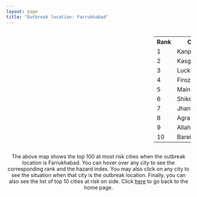 ```yaml
---
layout: page
title: "Outbreak location: Farrukhabad"
---
```

<div style="width: 100%; overflow: auto;">
<div style="width: 75%; float: left;">
<div id="mapid">
<script src="https://buda-magenta.github.io/hazard_map/load_map.js"></script>

<script>
var marker_outbreak = L.marker([27.437194, 79.489129],{"autoPan": true}).addTo(map); marker_outbreak.bindTooltip("Farrukhabad").openTooltip();

var circle_1 = L.circle([26.460914, 80.321759], {"pane": "markerPane", "color": "red", "fill": true, "fillOpacity": 0.2, "fillRule": "evenodd", "lineCap": "round", "lineJoin": "round", "opacity": 1.0, "radius": 151957, "stroke": true, "weight": 3}).addTo(map);
circle_1.bindTooltip("Kanpur<br>rank: 1<br>hazard index: 0.151958")
circle_1.bindPopup('<a href="https://buda-magenta.github.io/hazard_map/Kanpur">Kanpur</a>')

var circle_2 = L.circle([27.883846, 78.634890], {"pane": "markerPane", "color": "red", "fill": true, "fillOpacity": 0.2, "fillRule": "evenodd", "lineCap": "round", "lineJoin": "round", "opacity": 1.0, "radius": 103191, "stroke": true, "weight": 3}).addTo(map);
circle_2.bindTooltip("Kasganj<br>rank: 2<br>hazard index: 0.103191")
circle_2.bindPopup('<a href="https://buda-magenta.github.io/hazard_map/Kasganj">Kasganj</a>')

var circle_3 = L.circle([26.838100, 80.934600], {"pane": "markerPane", "color": "red", "fill": true, "fillOpacity": 0.2, "fillRule": "evenodd", "lineCap": "round", "lineJoin": "round", "opacity": 1.0, "radius": 20962, "stroke": true, "weight": 3}).addTo(map);
circle_3.bindTooltip("Lucknow<br>rank: 3<br>hazard index: 0.020962")
circle_3.bindPopup('<a href="https://buda-magenta.github.io/hazard_map/Lucknow">Lucknow</a>')

var circle_4 = L.circle([27.177366, 78.389912], {"pane": "markerPane", "color": "red", "fill": true, "fillOpacity": 0.2, "fillRule": "evenodd", "lineCap": "round", "lineJoin": "round", "opacity": 1.0, "radius": 19058, "stroke": true, "weight": 3}).addTo(map);
circle_4.bindTooltip("Firozabad<br>rank: 4<br>hazard index: 0.019059")
circle_4.bindPopup('<a href="https://buda-magenta.github.io/hazard_map/Firozabad">Firozabad</a>')

var circle_5 = L.circle([27.209822, 79.048137], {"pane": "markerPane", "color": "red", "fill": true, "fillOpacity": 0.2, "fillRule": "evenodd", "lineCap": "round", "lineJoin": "round", "opacity": 1.0, "radius": 10202, "stroke": true, "weight": 3}).addTo(map);
circle_5.bindTooltip("Mainpuri<br>rank: 5<br>hazard index: 0.010203")
circle_5.bindPopup('<a href="https://buda-magenta.github.io/hazard_map/Mainpuri">Mainpuri</a>')

var circle_6 = L.circle([27.036604, 78.651436], {"pane": "markerPane", "color": "red", "fill": true, "fillOpacity": 0.2, "fillRule": "evenodd", "lineCap": "round", "lineJoin": "round", "opacity": 1.0, "radius": 9414, "stroke": true, "weight": 3}).addTo(map);
circle_6.bindTooltip("Shikohabad<br>rank: 6<br>hazard index: 0.009415")
circle_6.bindPopup('<a href="https://buda-magenta.github.io/hazard_map/Shikohabad">Shikohabad</a>')

var circle_7 = L.circle([25.531031, 78.652689], {"pane": "markerPane", "color": "red", "fill": true, "fillOpacity": 0.2, "fillRule": "evenodd", "lineCap": "round", "lineJoin": "round", "opacity": 1.0, "radius": 7721, "stroke": true, "weight": 3}).addTo(map);
circle_7.bindTooltip("Jhansi<br>rank: 7<br>hazard index: 0.007721")
circle_7.bindPopup('<a href="https://buda-magenta.github.io/hazard_map/Jhansi">Jhansi</a>')

var circle_8 = L.circle([27.175255, 78.009816], {"pane": "markerPane", "color": "red", "fill": true, "fillOpacity": 0.2, "fillRule": "evenodd", "lineCap": "round", "lineJoin": "round", "opacity": 1.0, "radius": 6424, "stroke": true, "weight": 3}).addTo(map);
circle_8.bindTooltip("Agra<br>rank: 8<br>hazard index: 0.006424")
circle_8.bindPopup('<a href="https://buda-magenta.github.io/hazard_map/Agra">Agra</a>')

var circle_9 = L.circle([25.438130, 81.833800], {"pane": "markerPane", "color": "red", "fill": true, "fillOpacity": 0.2, "fillRule": "evenodd", "lineCap": "round", "lineJoin": "round", "opacity": 1.0, "radius": 6026, "stroke": true, "weight": 3}).addTo(map);
circle_9.bindTooltip("Allahabad<br>rank: 9<br>hazard index: 0.006026")
circle_9.bindPopup('<a href="https://buda-magenta.github.io/hazard_map/Allahabad">Allahabad</a>')

var circle_10 = L.circle([28.457876, 79.405571], {"pane": "markerPane", "color": "red", "fill": true, "fillOpacity": 0.2, "fillRule": "evenodd", "lineCap": "round", "lineJoin": "round", "opacity": 1.0, "radius": 5954, "stroke": true, "weight": 3}).addTo(map);
circle_10.bindTooltip("Bareilly<br>rank: 10<br>hazard index: 0.005954")
circle_10.bindPopup('<a href="https://buda-magenta.github.io/hazard_map/Bareilly">Bareilly</a>')

var circle_11 = L.circle([28.651718, 77.221939], {"pane": "markerPane", "color": "red", "fill": true, "fillOpacity": 0.2, "fillRule": "evenodd", "lineCap": "round", "lineJoin": "round", "opacity": 1.0, "radius": 5758, "stroke": true, "weight": 3}).addTo(map);
circle_11.bindTooltip("Delhi<br>rank: 11<br>hazard index: 0.005759")
circle_11.bindPopup('<a href="https://buda-magenta.github.io/hazard_map/Delhi">Delhi</a>')

var circle_12 = L.circle([24.700385, 78.518668], {"pane": "markerPane", "color": "red", "fill": true, "fillOpacity": 0.2, "fillRule": "evenodd", "lineCap": "round", "lineJoin": "round", "opacity": 1.0, "radius": 5280, "stroke": true, "weight": 3}).addTo(map);
circle_12.bindTooltip("Lalitpur<br>rank: 12<br>hazard index: 0.005280")
circle_12.bindPopup('<a href="https://buda-magenta.github.io/hazard_map/Lalitpur">Lalitpur</a>')

var circle_13 = L.circle([27.633333, 77.583333], {"pane": "markerPane", "color": "red", "fill": true, "fillOpacity": 0.2, "fillRule": "evenodd", "lineCap": "round", "lineJoin": "round", "opacity": 1.0, "radius": 4802, "stroke": true, "weight": 3}).addTo(map);
circle_13.bindTooltip("Mathura<br>rank: 13<br>hazard index: 0.004802")
circle_13.bindPopup('<a href="https://buda-magenta.github.io/hazard_map/Mathura">Mathura</a>')

var circle_14 = L.circle([26.203725, 78.157363], {"pane": "markerPane", "color": "red", "fill": true, "fillOpacity": 0.2, "fillRule": "evenodd", "lineCap": "round", "lineJoin": "round", "opacity": 1.0, "radius": 3981, "stroke": true, "weight": 3}).addTo(map);
circle_14.bindTooltip("Gwalior<br>rank: 14<br>hazard index: 0.003981")
circle_14.bindPopup('<a href="https://buda-magenta.github.io/hazard_map/Gwalior">Gwalior</a>')

var circle_15 = L.circle([28.863842, 78.805778], {"pane": "markerPane", "color": "red", "fill": true, "fillOpacity": 0.2, "fillRule": "evenodd", "lineCap": "round", "lineJoin": "round", "opacity": 1.0, "radius": 3362, "stroke": true, "weight": 3}).addTo(map);
circle_15.bindTooltip("Moradabad<br>rank: 15<br>hazard index: 0.003363")
circle_15.bindPopup('<a href="https://buda-magenta.github.io/hazard_map/Moradabad">Moradabad</a>')

var circle_16 = L.circle([27.876990, 78.137290], {"pane": "markerPane", "color": "red", "fill": true, "fillOpacity": 0.2, "fillRule": "evenodd", "lineCap": "round", "lineJoin": "round", "opacity": 1.0, "radius": 3346, "stroke": true, "weight": 3}).addTo(map);
circle_16.bindTooltip("Aligarh<br>rank: 16<br>hazard index: 0.003347")
circle_16.bindPopup('<a href="https://buda-magenta.github.io/hazard_map/Aligarh">Aligarh</a>')

var circle_17 = L.circle([25.335649, 83.007629], {"pane": "markerPane", "color": "red", "fill": true, "fillOpacity": 0.2, "fillRule": "evenodd", "lineCap": "round", "lineJoin": "round", "opacity": 1.0, "radius": 2730, "stroke": true, "weight": 3}).addTo(map);
circle_17.bindTooltip("Varanasi<br>rank: 17<br>hazard index: 0.002730")
circle_17.bindPopup('<a href="https://buda-magenta.github.io/hazard_map/Varanasi">Varanasi</a>')

var circle_18 = L.circle([28.495208, 80.107541], {"pane": "markerPane", "color": "red", "fill": true, "fillOpacity": 0.2, "fillRule": "evenodd", "lineCap": "round", "lineJoin": "round", "opacity": 1.0, "radius": 1952, "stroke": true, "weight": 3}).addTo(map);
circle_18.bindTooltip("Pilibhit<br>rank: 18<br>hazard index: 0.001953")
circle_18.bindPopup('<a href="https://buda-magenta.github.io/hazard_map/Pilibhit">Pilibhit</a>')

var circle_19 = L.circle([27.573243, 78.111739], {"pane": "markerPane", "color": "red", "fill": true, "fillOpacity": 0.2, "fillRule": "evenodd", "lineCap": "round", "lineJoin": "round", "opacity": 1.0, "radius": 1889, "stroke": true, "weight": 3}).addTo(map);
circle_19.bindTooltip("Hathras<br>rank: 19<br>hazard index: 0.001889")
circle_19.bindPopup('<a href="https://buda-magenta.github.io/hazard_map/Hathras">Hathras</a>')

var circle_20 = L.circle([26.575504, 80.613762], {"pane": "markerPane", "color": "red", "fill": true, "fillOpacity": 0.2, "fillRule": "evenodd", "lineCap": "round", "lineJoin": "round", "opacity": 1.0, "radius": 1771, "stroke": true, "weight": 3}).addTo(map);
circle_20.bindTooltip("Unnao<br>rank: 20<br>hazard index: 0.001771")
circle_20.bindPopup('<a href="https://buda-magenta.github.io/hazard_map/Unnao">Unnao</a>')

var circle_21 = L.circle([27.733696, 81.477321], {"pane": "markerPane", "color": "red", "fill": true, "fillOpacity": 0.2, "fillRule": "evenodd", "lineCap": "round", "lineJoin": "round", "opacity": 1.0, "radius": 1587, "stroke": true, "weight": 3}).addTo(map);
circle_21.bindTooltip("Bahraich<br>rank: 21<br>hazard index: 0.001587")
circle_21.bindPopup('<a href="https://buda-magenta.github.io/hazard_map/Bahraich">Bahraich</a>')

var circle_22 = L.circle([29.214460, 79.527918], {"pane": "markerPane", "color": "red", "fill": true, "fillOpacity": 0.2, "fillRule": "evenodd", "lineCap": "round", "lineJoin": "round", "opacity": 1.0, "radius": 1433, "stroke": true, "weight": 3}).addTo(map);
circle_22.bindTooltip("Haldwani<br>rank: 22<br>hazard index: 0.001433")
circle_22.bindPopup('<a href="https://buda-magenta.github.io/hazard_map/Haldwani">Haldwani</a>')

var circle_23 = L.circle([25.609324, 85.123525], {"pane": "markerPane", "color": "red", "fill": true, "fillOpacity": 0.2, "fillRule": "evenodd", "lineCap": "round", "lineJoin": "round", "opacity": 1.0, "radius": 1396, "stroke": true, "weight": 3}).addTo(map);
circle_23.bindTooltip("Patna<br>rank: 23<br>hazard index: 0.001397")
circle_23.bindPopup('<a href="https://buda-magenta.github.io/hazard_map/Patna">Patna</a>')

var circle_24 = L.circle([27.504639, 80.829466], {"pane": "markerPane", "color": "red", "fill": true, "fillOpacity": 0.2, "fillRule": "evenodd", "lineCap": "round", "lineJoin": "round", "opacity": 1.0, "radius": 1248, "stroke": true, "weight": 3}).addTo(map);
circle_24.bindTooltip("Sitapur<br>rank: 24<br>hazard index: 0.001248")
circle_24.bindPopup('<a href="https://buda-magenta.github.io/hazard_map/Sitapur">Sitapur</a>')

var circle_25 = L.circle([27.912633, 79.746563], {"pane": "markerPane", "color": "red", "fill": true, "fillOpacity": 0.2, "fillRule": "evenodd", "lineCap": "round", "lineJoin": "round", "opacity": 1.0, "radius": 1239, "stroke": true, "weight": 3}).addTo(map);
circle_25.bindTooltip("Shahjahanpur<br>rank: 25<br>hazard index: 0.001239")
circle_25.bindPopup('<a href="https://buda-magenta.github.io/hazard_map/Shahjahanpur">Shahjahanpur</a>')

var circle_26 = L.circle([28.794068, 79.185930], {"pane": "markerPane", "color": "red", "fill": true, "fillOpacity": 0.2, "fillRule": "evenodd", "lineCap": "round", "lineJoin": "round", "opacity": 1.0, "radius": 1229, "stroke": true, "weight": 3}).addTo(map);
circle_26.bindTooltip("Rampur<br>rank: 26<br>hazard index: 0.001229")
circle_26.bindPopup('<a href="https://buda-magenta.github.io/hazard_map/Rampur">Rampur</a>')

var circle_27 = L.circle([25.476300, 80.339500], {"pane": "markerPane", "color": "red", "fill": true, "fillOpacity": 0.2, "fillRule": "evenodd", "lineCap": "round", "lineJoin": "round", "opacity": 1.0, "radius": 1194, "stroke": true, "weight": 3}).addTo(map);
circle_27.bindTooltip("Banda<br>rank: 27<br>hazard index: 0.001194")
circle_27.bindPopup('<a href="https://buda-magenta.github.io/hazard_map/Banda">Banda</a>')

var circle_28 = L.circle([27.265212, 77.369126], {"pane": "markerPane", "color": "red", "fill": true, "fillOpacity": 0.2, "fillRule": "evenodd", "lineCap": "round", "lineJoin": "round", "opacity": 1.0, "radius": 1193, "stroke": true, "weight": 3}).addTo(map);
circle_28.bindTooltip("Bharatpur<br>rank: 28<br>hazard index: 0.001194")
circle_28.bindPopup('<a href="https://buda-magenta.github.io/hazard_map/Bharatpur">Bharatpur</a>')

var circle_29 = L.circle([28.969640, 79.379747], {"pane": "markerPane", "color": "red", "fill": true, "fillOpacity": 0.2, "fillRule": "evenodd", "lineCap": "round", "lineJoin": "round", "opacity": 1.0, "radius": 1075, "stroke": true, "weight": 3}).addTo(map);
circle_29.bindTooltip("Rudrapur City<br>rank: 29<br>hazard index: 0.001076")
circle_29.bindPopup('<a href="https://buda-magenta.github.io/hazard_map/Rudrapur_City">Rudrapur City</a>')

var circle_30 = L.circle([28.068312, 79.046073], {"pane": "markerPane", "color": "red", "fill": true, "fillOpacity": 0.2, "fillRule": "evenodd", "lineCap": "round", "lineJoin": "round", "opacity": 1.0, "radius": 1055, "stroke": true, "weight": 3}).addTo(map);
circle_30.bindTooltip("Budaun<br>rank: 30<br>hazard index: 0.001056")
circle_30.bindPopup('<a href="https://buda-magenta.github.io/hazard_map/Budaun">Budaun</a>')

var circle_31 = L.circle([27.985060, 80.753845], {"pane": "markerPane", "color": "red", "fill": true, "fillOpacity": 0.2, "fillRule": "evenodd", "lineCap": "round", "lineJoin": "round", "opacity": 1.0, "radius": 1023, "stroke": true, "weight": 3}).addTo(map);
circle_31.bindTooltip("Lakhimpur<br>rank: 31<br>hazard index: 0.001024")
circle_31.bindPopup('<a href="https://buda-magenta.github.io/hazard_map/Lakhimpur">Lakhimpur</a>')

var circle_32 = L.circle([24.500000, 81.000000], {"pane": "markerPane", "color": "red", "fill": true, "fillOpacity": 0.2, "fillRule": "evenodd", "lineCap": "round", "lineJoin": "round", "opacity": 1.0, "radius": 969, "stroke": true, "weight": 3}).addTo(map);
circle_32.bindTooltip("Satna<br>rank: 32<br>hazard index: 0.000970")
circle_32.bindPopup('<a href="https://buda-magenta.github.io/hazard_map/Satna">Satna</a>')

var circle_33 = L.circle([25.954628, 83.647350], {"pane": "markerPane", "color": "red", "fill": true, "fillOpacity": 0.2, "fillRule": "evenodd", "lineCap": "round", "lineJoin": "round", "opacity": 1.0, "radius": 951, "stroke": true, "weight": 3}).addTo(map);
circle_33.bindTooltip("Maunath Bhanjan<br>rank: 33<br>hazard index: 0.000952")
circle_33.bindPopup('<a href="https://buda-magenta.github.io/hazard_map/Maunath_Bhanjan">Maunath Bhanjan</a>')

var circle_34 = L.circle([26.439874, 80.018000], {"pane": "markerPane", "color": "red", "fill": true, "fillOpacity": 0.2, "fillRule": "evenodd", "lineCap": "round", "lineJoin": "round", "opacity": 1.0, "radius": 820, "stroke": true, "weight": 3}).addTo(map);
circle_34.bindTooltip("Akbarpur<br>rank: 34<br>hazard index: 0.000820")
circle_34.bindPopup('<a href="https://buda-magenta.github.io/hazard_map/Akbarpur">Akbarpur</a>')

var circle_35 = L.circle([25.603508, 83.507454], {"pane": "markerPane", "color": "red", "fill": true, "fillOpacity": 0.2, "fillRule": "evenodd", "lineCap": "round", "lineJoin": "round", "opacity": 1.0, "radius": 819, "stroke": true, "weight": 3}).addTo(map);
circle_35.bindTooltip("Ghazipur<br>rank: 35<br>hazard index: 0.000820")
circle_35.bindPopup('<a href="https://buda-magenta.github.io/hazard_map/Ghazipur">Ghazipur</a>')

var circle_36 = L.circle([26.671329, 83.364583], {"pane": "markerPane", "color": "red", "fill": true, "fillOpacity": 0.2, "fillRule": "evenodd", "lineCap": "round", "lineJoin": "round", "opacity": 1.0, "radius": 808, "stroke": true, "weight": 3}).addTo(map);
circle_36.bindTooltip("Gorakhpur<br>rank: 36<br>hazard index: 0.000809")
circle_36.bindPopup('<a href="https://buda-magenta.github.io/hazard_map/Gorakhpur">Gorakhpur</a>')

var circle_37 = L.circle([26.718324, 79.090254], {"pane": "markerPane", "color": "red", "fill": true, "fillOpacity": 0.2, "fillRule": "evenodd", "lineCap": "round", "lineJoin": "round", "opacity": 1.0, "radius": 764, "stroke": true, "weight": 3}).addTo(map);
circle_37.bindTooltip("Etawah<br>rank: 37<br>hazard index: 0.000765")
circle_37.bindPopup('<a href="https://buda-magenta.github.io/hazard_map/Etawah">Etawah</a>')

var circle_38 = L.circle([26.500000, 78.750000], {"pane": "markerPane", "color": "red", "fill": true, "fillOpacity": 0.2, "fillRule": "evenodd", "lineCap": "round", "lineJoin": "round", "opacity": 1.0, "radius": 749, "stroke": true, "weight": 3}).addTo(map);
circle_38.bindTooltip("Bhind<br>rank: 38<br>hazard index: 0.000750")
circle_38.bindPopup('<a href="https://buda-magenta.github.io/hazard_map/Bhind">Bhind</a>')

var circle_39 = L.circle([27.338577, 80.097526], {"pane": "markerPane", "color": "red", "fill": true, "fillOpacity": 0.2, "fillRule": "evenodd", "lineCap": "round", "lineJoin": "round", "opacity": 1.0, "radius": 742, "stroke": true, "weight": 3}).addTo(map);
circle_39.bindTooltip("Hardoi<br>rank: 39<br>hazard index: 0.000742")
circle_39.bindPopup('<a href="https://buda-magenta.github.io/hazard_map/Hardoi">Hardoi</a>')

var circle_40 = L.circle([25.773344, 84.784977], {"pane": "markerPane", "color": "red", "fill": true, "fillOpacity": 0.2, "fillRule": "evenodd", "lineCap": "round", "lineJoin": "round", "opacity": 1.0, "radius": 697, "stroke": true, "weight": 3}).addTo(map);
circle_40.bindTooltip("Chapra<br>rank: 40<br>hazard index: 0.000697")
circle_40.bindPopup('<a href="https://buda-magenta.github.io/hazard_map/Chapra">Chapra</a>')

var circle_41 = L.circle([26.915458, 75.818982], {"pane": "markerPane", "color": "red", "fill": true, "fillOpacity": 0.2, "fillRule": "evenodd", "lineCap": "round", "lineJoin": "round", "opacity": 1.0, "radius": 677, "stroke": true, "weight": 3}).addTo(map);
circle_41.bindTooltip("Jaipur<br>rank: 41<br>hazard index: 0.000677")
circle_41.bindPopup('<a href="https://buda-magenta.github.io/hazard_map/Jaipur">Jaipur</a>')

var circle_42 = L.circle([25.935955, 79.424328], {"pane": "markerPane", "color": "red", "fill": true, "fillOpacity": 0.2, "fillRule": "evenodd", "lineCap": "round", "lineJoin": "round", "opacity": 1.0, "radius": 655, "stroke": true, "weight": 3}).addTo(map);
circle_42.bindTooltip("Orai<br>rank: 42<br>hazard index: 0.000655")
circle_42.bindPopup('<a href="https://buda-magenta.github.io/hazard_map/Orai">Orai</a>')

var circle_43 = L.circle([26.250000, 81.250000], {"pane": "markerPane", "color": "red", "fill": true, "fillOpacity": 0.2, "fillRule": "evenodd", "lineCap": "round", "lineJoin": "round", "opacity": 1.0, "radius": 634, "stroke": true, "weight": 3}).addTo(map);
circle_43.bindTooltip("Rae Bareli<br>rank: 43<br>hazard index: 0.000634")
circle_43.bindPopup('<a href="https://buda-magenta.github.io/hazard_map/Rae_Bareli">Rae Bareli</a>')

var circle_44 = L.circle([25.843539, 80.918004], {"pane": "markerPane", "color": "red", "fill": true, "fillOpacity": 0.2, "fillRule": "evenodd", "lineCap": "round", "lineJoin": "round", "opacity": 1.0, "radius": 633, "stroke": true, "weight": 3}).addTo(map);
circle_44.bindTooltip("Fatehpur<br>rank: 44<br>hazard index: 0.000633")
circle_44.bindPopup('<a href="https://buda-magenta.github.io/hazard_map/Fatehpur">Fatehpur</a>')

var circle_45 = L.circle([26.638076, 82.059024], {"pane": "markerPane", "color": "red", "fill": true, "fillOpacity": 0.2, "fillRule": "evenodd", "lineCap": "round", "lineJoin": "round", "opacity": 1.0, "radius": 573, "stroke": true, "weight": 3}).addTo(map);
circle_45.bindTooltip("Faizabad<br>rank: 45<br>hazard index: 0.000573")
circle_45.bindPopup('<a href="https://buda-magenta.github.io/hazard_map/Faizabad">Faizabad</a>')

var circle_46 = L.circle([22.541418, 88.357691], {"pane": "markerPane", "color": "red", "fill": true, "fillOpacity": 0.2, "fillRule": "evenodd", "lineCap": "round", "lineJoin": "round", "opacity": 1.0, "radius": 520, "stroke": true, "weight": 3}).addTo(map);
circle_46.bindTooltip("Kolkata<br>rank: 46<br>hazard index: 0.000521")
circle_46.bindPopup('<a href="https://buda-magenta.github.io/hazard_map/Kolkata">Kolkata</a>')

var circle_47 = L.circle([28.388861, 77.974798], {"pane": "markerPane", "color": "red", "fill": true, "fillOpacity": 0.2, "fillRule": "evenodd", "lineCap": "round", "lineJoin": "round", "opacity": 1.0, "radius": 454, "stroke": true, "weight": 3}).addTo(map);
circle_47.bindTooltip("Bulandshahr<br>rank: 47<br>hazard index: 0.000454")
circle_47.bindPopup('<a href="https://buda-magenta.github.io/hazard_map/Bulandshahr">Bulandshahr</a>')

var circle_48 = L.circle([28.618753, 78.550874], {"pane": "markerPane", "color": "red", "fill": true, "fillOpacity": 0.2, "fillRule": "evenodd", "lineCap": "round", "lineJoin": "round", "opacity": 1.0, "radius": 440, "stroke": true, "weight": 3}).addTo(map);
circle_48.bindTooltip("Sambhal<br>rank: 48<br>hazard index: 0.000441")
circle_48.bindPopup('<a href="https://buda-magenta.github.io/hazard_map/Sambhal">Sambhal</a>')

var circle_49 = L.circle([28.923397, 78.488317], {"pane": "markerPane", "color": "red", "fill": true, "fillOpacity": 0.2, "fillRule": "evenodd", "lineCap": "round", "lineJoin": "round", "opacity": 1.0, "radius": 392, "stroke": true, "weight": 3}).addTo(map);
circle_49.bindTooltip("Amroha<br>rank: 49<br>hazard index: 0.000393")
circle_49.bindPopup('<a href="https://buda-magenta.github.io/hazard_map/Amroha">Amroha</a>')

var circle_50 = L.circle([26.022697, 83.028873], {"pane": "markerPane", "color": "red", "fill": true, "fillOpacity": 0.2, "fillRule": "evenodd", "lineCap": "round", "lineJoin": "round", "opacity": 1.0, "radius": 378, "stroke": true, "weight": 3}).addTo(map);
circle_50.bindTooltip("Azamgarh<br>rank: 50<br>hazard index: 0.000379")
circle_50.bindPopup('<a href="https://buda-magenta.github.io/hazard_map/Azamgarh">Azamgarh</a>')

var circle_51 = L.circle([25.877933, 84.119959], {"pane": "markerPane", "color": "red", "fill": true, "fillOpacity": 0.2, "fillRule": "evenodd", "lineCap": "round", "lineJoin": "round", "opacity": 1.0, "radius": 355, "stroke": true, "weight": 3}).addTo(map);
circle_51.bindTooltip("Ballia<br>rank: 51<br>hazard index: 0.000356")
circle_51.bindPopup('<a href="https://buda-magenta.github.io/hazard_map/Ballia">Ballia</a>')

var circle_52 = L.circle([19.075990, 72.877393], {"pane": "markerPane", "color": "red", "fill": true, "fillOpacity": 0.2, "fillRule": "evenodd", "lineCap": "round", "lineJoin": "round", "opacity": 1.0, "radius": 320, "stroke": true, "weight": 3}).addTo(map);
circle_52.bindTooltip("Mumbai<br>rank: 52<br>hazard index: 0.000320")
circle_52.bindPopup('<a href="https://buda-magenta.github.io/hazard_map/Mumbai">Mumbai</a>')

var circle_53 = L.circle([27.109667, 81.918329], {"pane": "markerPane", "color": "red", "fill": true, "fillOpacity": 0.2, "fillRule": "evenodd", "lineCap": "round", "lineJoin": "round", "opacity": 1.0, "radius": 269, "stroke": true, "weight": 3}).addTo(map);
circle_53.bindTooltip("Gonda<br>rank: 53<br>hazard index: 0.000269")
circle_53.bindPopup('<a href="https://buda-magenta.github.io/hazard_map/Gonda">Gonda</a>')

var circle_54 = L.circle([28.488378, 78.735249], {"pane": "markerPane", "color": "red", "fill": true, "fillOpacity": 0.2, "fillRule": "evenodd", "lineCap": "round", "lineJoin": "round", "opacity": 1.0, "radius": 257, "stroke": true, "weight": 3}).addTo(map);
circle_54.bindTooltip("Chandausi<br>rank: 54<br>hazard index: 0.000258")
circle_54.bindPopup('<a href="https://buda-magenta.github.io/hazard_map/Chandausi">Chandausi</a>')

var circle_55 = L.circle([28.205907, 77.875714], {"pane": "markerPane", "color": "red", "fill": true, "fillOpacity": 0.2, "fillRule": "evenodd", "lineCap": "round", "lineJoin": "round", "opacity": 1.0, "radius": 242, "stroke": true, "weight": 3}).addTo(map);
circle_55.bindTooltip("Khurja<br>rank: 55<br>hazard index: 0.000242")
circle_55.bindPopup('<a href="https://buda-magenta.github.io/hazard_map/Khurja">Khurja</a>')

var circle_56 = L.circle([23.258486, 77.401989], {"pane": "markerPane", "color": "red", "fill": true, "fillOpacity": 0.2, "fillRule": "evenodd", "lineCap": "round", "lineJoin": "round", "opacity": 1.0, "radius": 238, "stroke": true, "weight": 3}).addTo(map);
circle_56.bindTooltip("Bhopal<br>rank: 56<br>hazard index: 0.000238")
circle_56.bindPopup('<a href="https://buda-magenta.github.io/hazard_map/Bhopal">Bhopal</a>')

var circle_57 = L.circle([20.266777, 85.843559], {"pane": "markerPane", "color": "red", "fill": true, "fillOpacity": 0.2, "fillRule": "evenodd", "lineCap": "round", "lineJoin": "round", "opacity": 1.0, "radius": 233, "stroke": true, "weight": 3}).addTo(map);
circle_57.bindTooltip("Bhubaneswar<br>rank: 57<br>hazard index: 0.000234")
circle_57.bindPopup('<a href="https://buda-magenta.github.io/hazard_map/Bhubaneswar">Bhubaneswar</a>')

var circle_58 = L.circle([23.160894, 79.949770], {"pane": "markerPane", "color": "red", "fill": true, "fillOpacity": 0.2, "fillRule": "evenodd", "lineCap": "round", "lineJoin": "round", "opacity": 1.0, "radius": 230, "stroke": true, "weight": 3}).addTo(map);
circle_58.bindTooltip("Jabalpur<br>rank: 58<br>hazard index: 0.000231")
circle_58.bindPopup('<a href="https://buda-magenta.github.io/hazard_map/Jabalpur">Jabalpur</a>')

var circle_59 = L.circle([24.796436, 85.007956], {"pane": "markerPane", "color": "red", "fill": true, "fillOpacity": 0.2, "fillRule": "evenodd", "lineCap": "round", "lineJoin": "round", "opacity": 1.0, "radius": 228, "stroke": true, "weight": 3}).addTo(map);
circle_59.bindTooltip("Gaya<br>rank: 59<br>hazard index: 0.000228")
circle_59.bindPopup('<a href="https://buda-magenta.github.io/hazard_map/Gaya">Gaya</a>')

var circle_60 = L.circle([29.211757, 78.961731], {"pane": "markerPane", "color": "red", "fill": true, "fillOpacity": 0.2, "fillRule": "evenodd", "lineCap": "round", "lineJoin": "round", "opacity": 1.0, "radius": 222, "stroke": true, "weight": 3}).addTo(map);
circle_60.bindTooltip("Kashipur<br>rank: 60<br>hazard index: 0.000222")
circle_60.bindPopup('<a href="https://buda-magenta.github.io/hazard_map/Kashipur">Kashipur</a>')

var circle_61 = L.circle([23.370035, 85.325013], {"pane": "markerPane", "color": "red", "fill": true, "fillOpacity": 0.2, "fillRule": "evenodd", "lineCap": "round", "lineJoin": "round", "opacity": 1.0, "radius": 209, "stroke": true, "weight": 3}).addTo(map);
circle_61.bindTooltip("Ranchi<br>rank: 61<br>hazard index: 0.000210")
circle_61.bindPopup('<a href="https://buda-magenta.github.io/hazard_map/Ranchi">Ranchi</a>')

var circle_62 = L.circle([26.242511, 82.296169], {"pane": "markerPane", "color": "red", "fill": true, "fillOpacity": 0.2, "fillRule": "evenodd", "lineCap": "round", "lineJoin": "round", "opacity": 1.0, "radius": 203, "stroke": true, "weight": 3}).addTo(map);
circle_62.bindTooltip("Sultanpur<br>rank: 62<br>hazard index: 0.000203")
circle_62.bindPopup('<a href="https://buda-magenta.github.io/hazard_map/Sultanpur">Sultanpur</a>')

var circle_63 = L.circle([22.720362, 75.868200], {"pane": "markerPane", "color": "red", "fill": true, "fillOpacity": 0.2, "fillRule": "evenodd", "lineCap": "round", "lineJoin": "round", "opacity": 1.0, "radius": 192, "stroke": true, "weight": 3}).addTo(map);
circle_63.bindTooltip("Indore<br>rank: 63<br>hazard index: 0.000193")
circle_63.bindPopup('<a href="https://buda-magenta.github.io/hazard_map/Indore">Indore</a>')

var circle_64 = L.circle([28.402979, 77.310384], {"pane": "markerPane", "color": "red", "fill": true, "fillOpacity": 0.2, "fillRule": "evenodd", "lineCap": "round", "lineJoin": "round", "opacity": 1.0, "radius": 190, "stroke": true, "weight": 3}).addTo(map);
circle_64.bindTooltip("Faridabad<br>rank: 64<br>hazard index: 0.000190")
circle_64.bindPopup('<a href="https://buda-magenta.github.io/hazard_map/Faridabad">Faridabad</a>')

var circle_65 = L.circle([22.801519, 86.202958], {"pane": "markerPane", "color": "red", "fill": true, "fillOpacity": 0.2, "fillRule": "evenodd", "lineCap": "round", "lineJoin": "round", "opacity": 1.0, "radius": 182, "stroke": true, "weight": 3}).addTo(map);
circle_65.bindTooltip("Jamshedpur<br>rank: 65<br>hazard index: 0.000183")
circle_65.bindPopup('<a href="https://buda-magenta.github.io/hazard_map/Jamshedpur">Jamshedpur</a>')

var circle_66 = L.circle([27.639077, 76.614452], {"pane": "markerPane", "color": "red", "fill": true, "fillOpacity": 0.2, "fillRule": "evenodd", "lineCap": "round", "lineJoin": "round", "opacity": 1.0, "radius": 181, "stroke": true, "weight": 3}).addTo(map);
circle_66.bindTooltip("Alwar<br>rank: 66<br>hazard index: 0.000182")
circle_66.bindPopup('<a href="https://buda-magenta.github.io/hazard_map/Alwar">Alwar</a>')

var circle_67 = L.circle([24.935635, 82.647701], {"pane": "markerPane", "color": "red", "fill": true, "fillOpacity": 0.2, "fillRule": "evenodd", "lineCap": "round", "lineJoin": "round", "opacity": 1.0, "radius": 173, "stroke": true, "weight": 3}).addTo(map);
circle_67.bindTooltip("Mirzapur<br>rank: 67<br>hazard index: 0.000173")
circle_67.bindPopup('<a href="https://buda-magenta.github.io/hazard_map/Mirzapur">Mirzapur</a>')

var circle_68 = L.circle([25.280733, 83.125128], {"pane": "markerPane", "color": "red", "fill": true, "fillOpacity": 0.2, "fillRule": "evenodd", "lineCap": "round", "lineJoin": "round", "opacity": 1.0, "radius": 163, "stroke": true, "weight": 3}).addTo(map);
circle_68.bindTooltip("Mughal Sarai<br>rank: 68<br>hazard index: 0.000164")
circle_68.bindPopup('<a href="https://buda-magenta.github.io/hazard_map/Mughal_Sarai">Mughal Sarai</a>')

var circle_69 = L.circle([29.000653, 77.768229], {"pane": "markerPane", "color": "red", "fill": true, "fillOpacity": 0.2, "fillRule": "evenodd", "lineCap": "round", "lineJoin": "round", "opacity": 1.0, "radius": 158, "stroke": true, "weight": 3}).addTo(map);
circle_69.bindTooltip("Meerut<br>rank: 69<br>hazard index: 0.000158")
circle_69.bindPopup('<a href="https://buda-magenta.github.io/hazard_map/Meerut">Meerut</a>')

var circle_70 = L.circle([26.180598, 91.753943], {"pane": "markerPane", "color": "red", "fill": true, "fillOpacity": 0.2, "fillRule": "evenodd", "lineCap": "round", "lineJoin": "round", "opacity": 1.0, "radius": 150, "stroke": true, "weight": 3}).addTo(map);
circle_70.bindTooltip("Guwahati<br>rank: 70<br>hazard index: 0.000150")
circle_70.bindPopup('<a href="https://buda-magenta.github.io/hazard_map/Guwahati">Guwahati</a>')

var circle_71 = L.circle([26.148658, 85.340013], {"pane": "markerPane", "color": "red", "fill": true, "fillOpacity": 0.2, "fillRule": "evenodd", "lineCap": "round", "lineJoin": "round", "opacity": 1.0, "radius": 141, "stroke": true, "weight": 3}).addTo(map);
circle_71.bindTooltip("Muzaffarpur<br>rank: 71<br>hazard index: 0.000142")
circle_71.bindPopup('<a href="https://buda-magenta.github.io/hazard_map/Muzaffarpur">Muzaffarpur</a>')

var circle_72 = L.circle([20.468600, 85.879200], {"pane": "markerPane", "color": "red", "fill": true, "fillOpacity": 0.2, "fillRule": "evenodd", "lineCap": "round", "lineJoin": "round", "opacity": 1.0, "radius": 141, "stroke": true, "weight": 3}).addTo(map);
circle_72.bindTooltip("Cuttack<br>rank: 72<br>hazard index: 0.000141")
circle_72.bindPopup('<a href="https://buda-magenta.github.io/hazard_map/Cuttack">Cuttack</a>')

var circle_73 = L.circle([25.196826, 76.000893], {"pane": "markerPane", "color": "red", "fill": true, "fillOpacity": 0.2, "fillRule": "evenodd", "lineCap": "round", "lineJoin": "round", "opacity": 1.0, "radius": 134, "stroke": true, "weight": 3}).addTo(map);
circle_73.bindTooltip("Kota<br>rank: 73<br>hazard index: 0.000134")
circle_73.bindPopup('<a href="https://buda-magenta.github.io/hazard_map/Kota">Kota</a>')

var circle_74 = L.circle([23.021624, 72.579707], {"pane": "markerPane", "color": "red", "fill": true, "fillOpacity": 0.2, "fillRule": "evenodd", "lineCap": "round", "lineJoin": "round", "opacity": 1.0, "radius": 132, "stroke": true, "weight": 3}).addTo(map);
circle_74.bindTooltip("Ahmedabad<br>rank: 74<br>hazard index: 0.000133")
circle_74.bindPopup('<a href="https://buda-magenta.github.io/hazard_map/Ahmedabad">Ahmedabad</a>')

var circle_75 = L.circle([26.716413, 88.430992], {"pane": "markerPane", "color": "red", "fill": true, "fillOpacity": 0.2, "fillRule": "evenodd", "lineCap": "round", "lineJoin": "round", "opacity": 1.0, "radius": 132, "stroke": true, "weight": 3}).addTo(map);
circle_75.bindTooltip("Siliguri<br>rank: 75<br>hazard index: 0.000133")
circle_75.bindPopup('<a href="https://buda-magenta.github.io/hazard_map/Siliguri">Siliguri</a>')

var circle_76 = L.circle([25.286698, 87.132254], {"pane": "markerPane", "color": "red", "fill": true, "fillOpacity": 0.2, "fillRule": "evenodd", "lineCap": "round", "lineJoin": "round", "opacity": 1.0, "radius": 120, "stroke": true, "weight": 3}).addTo(map);
circle_76.bindTooltip("Bhagalpur<br>rank: 76<br>hazard index: 0.000121")
circle_76.bindPopup('<a href="https://buda-magenta.github.io/hazard_map/Bhagalpur">Bhagalpur</a>')

var circle_77 = L.circle([28.428262, 77.002700], {"pane": "markerPane", "color": "red", "fill": true, "fillOpacity": 0.2, "fillRule": "evenodd", "lineCap": "round", "lineJoin": "round", "opacity": 1.0, "radius": 117, "stroke": true, "weight": 3}).addTo(map);
circle_77.bindTooltip("Gurgaon<br>rank: 77<br>hazard index: 0.000117")
circle_77.bindPopup('<a href="https://buda-magenta.github.io/hazard_map/Gurgaon">Gurgaon</a>')

var circle_78 = L.circle([25.565691, 80.063489], {"pane": "markerPane", "color": "red", "fill": true, "fillOpacity": 0.2, "fillRule": "evenodd", "lineCap": "round", "lineJoin": "round", "opacity": 1.0, "radius": 117, "stroke": true, "weight": 3}).addTo(map);
circle_78.bindTooltip("Khanna<br>rank: 78<br>hazard index: 0.000117")
circle_78.bindPopup('<a href="https://buda-magenta.github.io/hazard_map/Khanna">Khanna</a>')

var circle_79 = L.circle([23.795281, 86.430964], {"pane": "markerPane", "color": "red", "fill": true, "fillOpacity": 0.2, "fillRule": "evenodd", "lineCap": "round", "lineJoin": "round", "opacity": 1.0, "radius": 106, "stroke": true, "weight": 3}).addTo(map);
circle_79.bindTooltip("Dhanbad<br>rank: 79<br>hazard index: 0.000106")
circle_79.bindPopup('<a href="https://buda-magenta.github.io/hazard_map/Dhanbad">Dhanbad</a>')

var circle_80 = L.circle([21.237947, 81.633683], {"pane": "markerPane", "color": "red", "fill": true, "fillOpacity": 0.2, "fillRule": "evenodd", "lineCap": "round", "lineJoin": "round", "opacity": 1.0, "radius": 103, "stroke": true, "weight": 3}).addTo(map);
circle_80.bindTooltip("Raipur<br>rank: 80<br>hazard index: 0.000104")
circle_80.bindPopup('<a href="https://buda-magenta.github.io/hazard_map/Raipur">Raipur</a>')

var circle_81 = L.circle([25.750000, 78.500000], {"pane": "markerPane", "color": "red", "fill": true, "fillOpacity": 0.2, "fillRule": "evenodd", "lineCap": "round", "lineJoin": "round", "opacity": 1.0, "radius": 100, "stroke": true, "weight": 3}).addTo(map);
circle_81.bindTooltip("Datia<br>rank: 81<br>hazard index: 0.000100")
circle_81.bindPopup('<a href="https://buda-magenta.github.io/hazard_map/Datia">Datia</a>')

var circle_82 = L.circle([24.759267, 81.655000], {"pane": "markerPane", "color": "red", "fill": true, "fillOpacity": 0.2, "fillRule": "evenodd", "lineCap": "round", "lineJoin": "round", "opacity": 1.0, "radius": 98, "stroke": true, "weight": 3}).addTo(map);
circle_82.bindTooltip("Rewa<br>rank: 82<br>hazard index: 0.000098")
circle_82.bindPopup('<a href="https://buda-magenta.github.io/hazard_map/Rewa">Rewa</a>')

var circle_83 = L.circle([26.724789, 82.793269], {"pane": "markerPane", "color": "red", "fill": true, "fillOpacity": 0.2, "fillRule": "evenodd", "lineCap": "round", "lineJoin": "round", "opacity": 1.0, "radius": 96, "stroke": true, "weight": 3}).addTo(map);
circle_83.bindTooltip("Basti<br>rank: 83<br>hazard index: 0.000097")
circle_83.bindPopup('<a href="https://buda-magenta.github.io/hazard_map/Basti">Basti</a>')

var circle_84 = L.circle([29.154148, 77.305954], {"pane": "markerPane", "color": "red", "fill": true, "fillOpacity": 0.2, "fillRule": "evenodd", "lineCap": "round", "lineJoin": "round", "opacity": 1.0, "radius": 91, "stroke": true, "weight": 3}).addTo(map);
circle_84.bindTooltip("Baraut<br>rank: 84<br>hazard index: 0.000092")
circle_84.bindPopup('<a href="https://buda-magenta.github.io/hazard_map/Baraut">Baraut</a>')

var circle_85 = L.circle([26.423847, 83.762732], {"pane": "markerPane", "color": "red", "fill": true, "fillOpacity": 0.2, "fillRule": "evenodd", "lineCap": "round", "lineJoin": "round", "opacity": 1.0, "radius": 89, "stroke": true, "weight": 3}).addTo(map);
circle_85.bindTooltip("Deoria<br>rank: 85<br>hazard index: 0.000090")
circle_85.bindPopup('<a href="https://buda-magenta.github.io/hazard_map/Deoria">Deoria</a>')

var circle_86 = L.circle([25.795593, 82.488341], {"pane": "markerPane", "color": "red", "fill": true, "fillOpacity": 0.2, "fillRule": "evenodd", "lineCap": "round", "lineJoin": "round", "opacity": 1.0, "radius": 89, "stroke": true, "weight": 3}).addTo(map);
circle_86.bindTooltip("Jaunpur<br>rank: 86<br>hazard index: 0.000090")
circle_86.bindPopup('<a href="https://buda-magenta.github.io/hazard_map/Jaunpur">Jaunpur</a>')

var circle_87 = L.circle([28.570784, 77.327107], {"pane": "markerPane", "color": "red", "fill": true, "fillOpacity": 0.2, "fillRule": "evenodd", "lineCap": "round", "lineJoin": "round", "opacity": 1.0, "radius": 86, "stroke": true, "weight": 3}).addTo(map);
circle_87.bindTooltip("Noida<br>rank: 87<br>hazard index: 0.000086")
circle_87.bindPopup('<a href="https://buda-magenta.github.io/hazard_map/Noida">Noida</a>')

var circle_88 = L.circle([25.623457, 84.596839], {"pane": "markerPane", "color": "red", "fill": true, "fillOpacity": 0.2, "fillRule": "evenodd", "lineCap": "round", "lineJoin": "round", "opacity": 1.0, "radius": 79, "stroke": true, "weight": 3}).addTo(map);
circle_88.bindTooltip("Arrah<br>rank: 88<br>hazard index: 0.000079")
circle_88.bindPopup('<a href="https://buda-magenta.github.io/hazard_map/Arrah">Arrah</a>')

var circle_89 = L.circle([12.979120, 77.591300], {"pane": "markerPane", "color": "red", "fill": true, "fillOpacity": 0.2, "fillRule": "evenodd", "lineCap": "round", "lineJoin": "round", "opacity": 1.0, "radius": 78, "stroke": true, "weight": 3}).addTo(map);
circle_89.bindTooltip("Bangalore<br>rank: 89<br>hazard index: 0.000078")
circle_89.bindPopup('<a href="https://buda-magenta.github.io/hazard_map/Bangalore">Bangalore</a>')

var circle_90 = L.circle([30.325565, 78.043681], {"pane": "markerPane", "color": "red", "fill": true, "fillOpacity": 0.2, "fillRule": "evenodd", "lineCap": "round", "lineJoin": "round", "opacity": 1.0, "radius": 78, "stroke": true, "weight": 3}).addTo(map);
circle_90.bindTooltip("Dehradun<br>rank: 90<br>hazard index: 0.000078")
circle_90.bindPopup('<a href="https://buda-magenta.github.io/hazard_map/Dehradun">Dehradun</a>')

var circle_91 = L.circle([23.699128, 85.991069], {"pane": "markerPane", "color": "red", "fill": true, "fillOpacity": 0.2, "fillRule": "evenodd", "lineCap": "round", "lineJoin": "round", "opacity": 1.0, "radius": 75, "stroke": true, "weight": 3}).addTo(map);
circle_91.bindTooltip("Bokaro<br>rank: 91<br>hazard index: 0.000076")
circle_91.bindPopup('<a href="https://buda-magenta.github.io/hazard_map/Bokaro">Bokaro</a>')

var circle_92 = L.circle([24.578721, 73.686257], {"pane": "markerPane", "color": "red", "fill": true, "fillOpacity": 0.2, "fillRule": "evenodd", "lineCap": "round", "lineJoin": "round", "opacity": 1.0, "radius": 72, "stroke": true, "weight": 3}).addTo(map);
circle_92.bindTooltip("Udaipur<br>rank: 92<br>hazard index: 0.000072")
circle_92.bindPopup('<a href="https://buda-magenta.github.io/hazard_map/Udaipur">Udaipur</a>')

var circle_93 = L.circle([25.560900, 87.647654], {"pane": "markerPane", "color": "red", "fill": true, "fillOpacity": 0.2, "fillRule": "evenodd", "lineCap": "round", "lineJoin": "round", "opacity": 1.0, "radius": 71, "stroke": true, "weight": 3}).addTo(map);
circle_93.bindTooltip("Katihar<br>rank: 93<br>hazard index: 0.000071")
circle_93.bindPopup('<a href="https://buda-magenta.github.io/hazard_map/Katihar">Katihar</a>')

var circle_94 = L.circle([30.909016, 75.851601], {"pane": "markerPane", "color": "red", "fill": true, "fillOpacity": 0.2, "fillRule": "evenodd", "lineCap": "round", "lineJoin": "round", "opacity": 1.0, "radius": 68, "stroke": true, "weight": 3}).addTo(map);
circle_94.bindTooltip("Ludhiana<br>rank: 94<br>hazard index: 0.000068")
circle_94.bindPopup('<a href="https://buda-magenta.github.io/hazard_map/Ludhiana">Ludhiana</a>')

var circle_95 = L.circle([28.733400, 77.298600], {"pane": "markerPane", "color": "red", "fill": true, "fillOpacity": 0.2, "fillRule": "evenodd", "lineCap": "round", "lineJoin": "round", "opacity": 1.0, "radius": 61, "stroke": true, "weight": 3}).addTo(map);
circle_95.bindTooltip("Loni<br>rank: 95<br>hazard index: 0.000062")
circle_95.bindPopup('<a href="https://buda-magenta.github.io/hazard_map/Loni">Loni</a>')

var circle_96 = L.circle([28.901090, 76.580194], {"pane": "markerPane", "color": "red", "fill": true, "fillOpacity": 0.2, "fillRule": "evenodd", "lineCap": "round", "lineJoin": "round", "opacity": 1.0, "radius": 59, "stroke": true, "weight": 3}).addTo(map);
circle_96.bindTooltip("Rohtak<br>rank: 96<br>hazard index: 0.000059")
circle_96.bindPopup('<a href="https://buda-magenta.github.io/hazard_map/Rohtak">Rohtak</a>')

var circle_97 = L.circle([23.687130, 86.974659], {"pane": "markerPane", "color": "red", "fill": true, "fillOpacity": 0.2, "fillRule": "evenodd", "lineCap": "round", "lineJoin": "round", "opacity": 1.0, "radius": 58, "stroke": true, "weight": 3}).addTo(map);
circle_97.bindTooltip("Asansol<br>rank: 97<br>hazard index: 0.000059")
circle_97.bindPopup('<a href="https://buda-magenta.github.io/hazard_map/Asansol">Asansol</a>')

var circle_98 = L.circle([25.720581, 85.255560], {"pane": "markerPane", "color": "red", "fill": true, "fillOpacity": 0.2, "fillRule": "evenodd", "lineCap": "round", "lineJoin": "round", "opacity": 1.0, "radius": 56, "stroke": true, "weight": 3}).addTo(map);
circle_98.bindTooltip("Hajipur<br>rank: 98<br>hazard index: 0.000056")
circle_98.bindPopup('<a href="https://buda-magenta.github.io/hazard_map/Hajipur">Hajipur</a>')

var circle_99 = L.circle([21.170200, 72.831100], {"pane": "markerPane", "color": "red", "fill": true, "fillOpacity": 0.2, "fillRule": "evenodd", "lineCap": "round", "lineJoin": "round", "opacity": 1.0, "radius": 54, "stroke": true, "weight": 3}).addTo(map);
circle_99.bindTooltip("Surat<br>rank: 99<br>hazard index: 0.000055")
circle_99.bindPopup('<a href="https://buda-magenta.github.io/hazard_map/Surat">Surat</a>')

var circle_100 = L.circle([25.512719, 86.090571], {"pane": "markerPane", "color": "red", "fill": true, "fillOpacity": 0.2, "fillRule": "evenodd", "lineCap": "round", "lineJoin": "round", "opacity": 1.0, "radius": 54, "stroke": true, "weight": 3}).addTo(map);
circle_100.bindTooltip("Begusarai<br>rank: 100<br>hazard index: 0.000054")
circle_100.bindPopup('<a href="https://buda-magenta.github.io/hazard_map/Begusarai">Begusarai</a>')
</script>
</div>
</div>


<div style="width: 20%; float: right;">
<table>
<tr>
<th>Rank</th>
<th>City</th>
</tr>

<tr>
<td>1</td>
<td>Kanpur</td>
</tr>

<tr>
<td>2</td>
<td>Kasganj</td>
</tr>

<tr>
<td>3</td>
<td>Lucknow</td>
</tr>

<tr>
<td>4</td>
<td>Firozabad</td>
</tr>

<tr>
<td>5</td>
<td>Mainpuri</td>
</tr>

<tr>
<td>6</td>
<td>Shikohabad</td>
</tr>

<tr>
<td>7</td>
<td>Jhansi</td>
</tr>

<tr>
<td>8</td>
<td>Agra</td>
</tr>

<tr>
<td>9</td>
<td>Allahabad</td>
</tr>

<tr>
<td>10</td>
<td>Bareilly</td>
</tr>

</table>
</div>
</div>


<p align="center"> The above map shows the top 100 at most risk cities when the outbreak location is Farrukhabad. You can hover over any city to see the corresponding rank and the hazard index. You may also click on any city to see the situation when that city is the outbreak location. Finally, you can also see the list of top 10 cities at risk on side.  Click <a href="https://buda-magenta.github.io/hazard_map/">here</a> to go back to the home page.
</p>